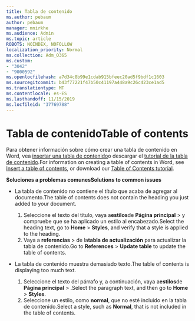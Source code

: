 ```yaml
---
title: Tabla de contenido
ms.author: pebaum
author: pebaum
manager: mnirkhe
ms.audience: Admin
ms.topic: article
ROBOTS: NOINDEX, NOFOLLOW
localization_priority: Normal
ms.collection: Adm_O365
ms.custom:
- "3042"
- "9000592"
ms.openlocfilehash: a7d34c8b99e1cdab915bfeec20ad5f9bdf1c1603
ms.sourcegitcommit: b43f77221f47b50c41197a448a9c26c423ce1ad5
ms.translationtype: MT
ms.contentlocale: es-ES
ms.lasthandoff: 11/15/2019
ms.locfileid: "37769788"
---
```

# <a name="table-of-contents"></a><span data-ttu-id="12822-102">Tabla de contenido</span><span class="sxs-lookup"><span data-stu-id="12822-102">Table of contents</span></span>

<span data-ttu-id="12822-103">Para obtener información sobre cómo crear una tabla de contenido en Word, vea [insertar una tabla de contenido](https://support.office.com/article/882e8564-0edb-435e-84b5-1d8552ccf0c0)o descargar el [tutorial de la tabla de contenido](https://go.microsoft.com/fwlink/?linkid=2065106).</span><span class="sxs-lookup"><span data-stu-id="12822-103">For information on creating a table of contents in Word, see [Insert a table of contents](https://support.office.com/article/882e8564-0edb-435e-84b5-1d8552ccf0c0), or download our [Table of Contents tutorial](https://go.microsoft.com/fwlink/?linkid=2065106).</span></span>

<span data-ttu-id="12822-104">**Soluciones a problemas comunes**</span><span class="sxs-lookup"><span data-stu-id="12822-104">**Solutions to common issues**</span></span>

- <span data-ttu-id="12822-105">La tabla de contenido no contiene el título que acaba de agregar al documento.</span><span class="sxs-lookup"><span data-stu-id="12822-105">The table of contents does not contain the heading you just added to your document.</span></span>
  1. <span data-ttu-id="12822-106">Seleccione el texto del título, vaya a**estilos**de **Página principal** > y compruebe que se ha aplicado un estilo al encabezado.</span><span class="sxs-lookup"><span data-stu-id="12822-106">Select the heading text, go to **Home** > **Styles**, and verify that a style is applied to the heading.</span></span>
  2. <span data-ttu-id="12822-107">Vaya a **referencias** > de la**tabla de actualización** para actualizar la tabla de contenido.</span><span class="sxs-lookup"><span data-stu-id="12822-107">Go to **References** > **Update table** to update the table of contents.</span></span>

- <span data-ttu-id="12822-108">La tabla de contenido muestra demasiado texto.</span><span class="sxs-lookup"><span data-stu-id="12822-108">The table of contents is displaying too much text.</span></span> 
  1. <span data-ttu-id="12822-109">Seleccione el texto del párrafo y, a continuación, vaya a**estilos**de **Página principal** > .</span><span class="sxs-lookup"><span data-stu-id="12822-109">Select the paragraph text, and then go to **Home** > **Styles**.</span></span>
  2. <span data-ttu-id="12822-110">Seleccione un estilo, como **normal**, que no esté incluido en la tabla de contenido.</span><span class="sxs-lookup"><span data-stu-id="12822-110">Select a style, such as **Normal**, that is not included in the table of contents.</span></span>